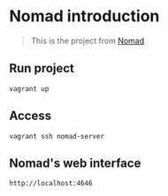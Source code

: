 # Nomad introduction

> This is the project from [Nomad](https://learn.hashicorp.com/tutorials/nomad/get-started-intro?in=nomad/get-started)


## Run project
```
vagrant up
```

## Access 

```
vagrant ssh nomad-server
```

## Nomad's web interface
```
http://localhost:4646
```
